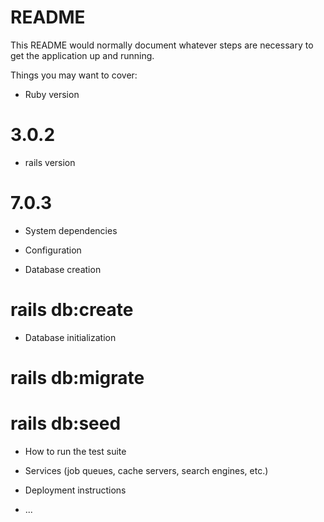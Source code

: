 # README

This README would normally document whatever steps are necessary to get the
application up and running.

Things you may want to cover:

* Ruby version 
# 3.0.2
* rails version
# 7.0.3

* System dependencies

* Configuration

* Database creation
 # rails db:create

* Database initialization
# rails db:migrate
# rails db:seed

* How to run the test suite

* Services (job queues, cache servers, search engines, etc.)

* Deployment instructions

* ...
